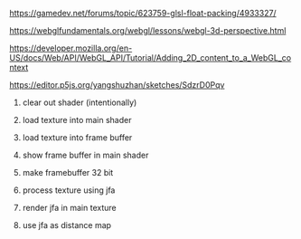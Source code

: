 https://gamedev.net/forums/topic/623759-glsl-float-packing/4933327/

https://webglfundamentals.org/webgl/lessons/webgl-3d-perspective.html

https://developer.mozilla.org/en-US/docs/Web/API/WebGL_API/Tutorial/Adding_2D_content_to_a_WebGL_context

https://editor.p5js.org/yangshuzhan/sketches/SdzrD0Pqv


1. clear out shader (intentionally)
2. load texture into main shader
3. load texture into frame buffer
4. show frame buffer in main shader

5. make framebuffer 32 bit


6. process texture using jfa
7. render jfa in main texture
8. use jfa as distance map